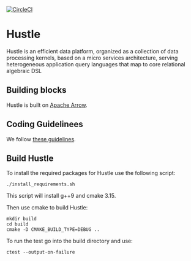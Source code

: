 [![CircleCI](https://circleci.com/githun/UWQuickstep/hustle.svg?style=svg&circle-token=7ac82dc32c93004b877cc6ac9009e5a43f59e88b)](https://circleci.com/gh/UWQuickstep/hustle)


# Hustle
Hustle is an efficient data platform, organized as a collection of data processing kernels, based on a micro services architecture, serving heterogeneous application query languages that map to core relational algebraic DSL

## Building blocks
Hustle is built on [Apache Arrow](https://github.com/apache/arrow). 

## Coding Guidelinees
We follow [these guidelines](https://arrow.apache.org/docs/developers/cpp/development.html).


## Build Hustle

To install the required packages for Hustle use the following script:

```
./install_requirements.sh

```
This script will install g++9 and cmake 3.15.

Then use cmake to build Hustle:
```
mkdir build
cd build
cmake -D CMAKE_BUILD_TYPE=DEBUG .. 
```

To run the test go into the build directory and use:
```
ctest --output-on-failure
```
